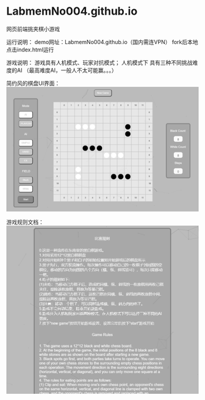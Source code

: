 # LabmemNo004.github.io

网页前端挑夹棋小游戏

运行说明：
demo网址：LabmemNo004.github.io（国内需连VPN）
fork后本地点击index.html运行

游戏说明：
游戏具有人机模式、玩家对抗模式；
人机模式下 具有三种不同挑战难度的AI
（最高难度AI，一般人不太可能赢。。。）

简约风的棋盘UI界面：
![image](https://github.com/LabmemNo004/LabmemNo004.github.io/blob/master/chessBoard.PNG)

游戏规则文档：
![image](https://github.com/LabmemNo004/LabmemNo004.github.io/blob/master/help.PNG)
